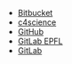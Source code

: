 - [Bitbucket](https://bitbucket.org/) <!-- TAGS: git, repository -->
- [c4science](https://c4science.ch/) <!-- TAGS: git, repository -->
- [GitHub](https://github.com/) <!-- TAGS: git, repository -->
- [GitLab EPFL](https://gitlab.epfl.ch/) <!-- TAGS: epfl, git, repository -->
- [GitLab](https://gitlab.com/) <!-- TAGS: git, repository -->
